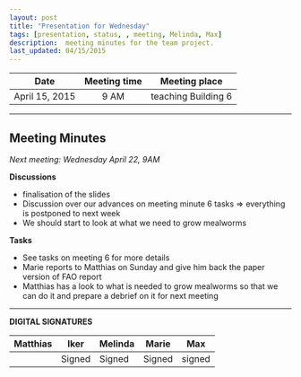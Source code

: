 ```yaml
---
layout: post
title: "Presentation for Wednesday"
tags: [presentation, status, , meeting, Melinda, Max]
description:  meeting minutes for the team project.
last_updated: 04/15/2015
---
```


|**Date** |**Meeting time**|**Meeting place**
| ------------- |:----------------:|:-------:
|April 15, 2015| 9 AM | teaching Building 6


----------


Meeting Minutes
------
*Next meeting:  Wednesday April 22, 9AM*

**Discussions**
* finalisation of the slides
* Discussion over our advances on meeting minute 6 tasks => everything is postponed to next week
* We should start to look at what we need to grow mealworms

**Tasks**
* See tasks on meeting 6 for more details
* Marie reports to Matthias on Sunday and give him back the paper version of FAO report
* Matthias has a look to what is needed to grow mealworms so that we can do it and prepare a debrief on it for next meeting

----------

**DIGITAL SIGNATURES**

|**Matthias** |**Iker**|**Melinda**|**Marie**|**Max**|
|----------------|----------------|----------------|----------------|----------------|
| | Signed|Signed | Signed |signed |
